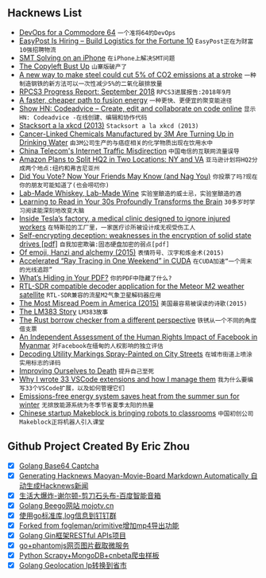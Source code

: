 ## Hacknews List


- [DevOps for a Commodore 64](https://operation8bit.wordpress.com/2018/10/29/devops-for-a-commodore-64/)  `一个准将64的DevOps`
- [EasyPost Is Hiring – Build Logistics for the Fortune 10](https://www.easypost.com/jobs)  `EasyPost正在为财富10强招聘物流`
- [SMT Solving on an iPhone](https://homes.cs.washington.edu/~bornholt/post/z3-iphone.html)  `在iPhone上解决SMT问题`
- [The Copyleft Bust Up](https://writing.kemitchell.com/2018/11/04/Copyleft-Bust-Up.html)  `山寨版破产了`
- [A new way to make steel could cut 5% of CO2 emissions at a stroke](https://www.technologyreview.com/s/611961/this-mit-spinout-could-finally-clean-up-steel-one-of-the-globes-biggest-climate-polluters/)  `一种制造钢铁的新方法可以一次性减少5%的二氧化碳排放量`
- [RPCS3 Progress Report: September 2018](https://rpcs3.net/blog/2018/11/04/progress-report-september-2018/)  `RPCS3进展报告:2018年9月`
- [A faster, cheaper path to fusion energy](https://phys.org/news/2018-11-faster-cheaper-path-fusion-energy.html)  `一种更快、更便宜的聚变能途径`
- [Show HN: Codeadvice – Create, edit and collaborate on code online](https://www.codeadvice.io/)  `显示HN: Codeadvice -在线创建、编辑和协作代码`
- [Stacksort a la xkcd (2013)](http://gkoberger.github.io/stacksort/)  `Stacksort a la xkcd (2013)`
- [Cancer-Linked Chemicals Manufactured by 3M Are Turning Up in Drinking Water](https://www.bloomberg.com/graphics/2018-3M-groundwater-pollution-problem/)  `由3M公司生产的与癌症相关的化学物质出现在饮用水中`
- [China Telecom&#39;s Internet Traffic Misdirection](https://internetintel.oracle.com/blog-single.html?id=China&#43;Telecom%27s&#43;Internet&#43;Traffic&#43;Misdirection)  `中国电信的互联网流量误导`
- [Amazon Plans to Split HQ2 in Two Locations: NY and VA](https://www.nytimes.com/2018/11/05/technology/amazon-second-headquarters-split.html)  `亚马逊计划将HQ2分成两个地点:纽约和弗吉尼亚州`
- [Did You Vote? Now Your Friends May Know (and Nag You)](https://www.nytimes.com/2018/11/04/us/politics/apps-public-voting-record.html)  `你投票了吗?现在你的朋友可能知道了(也会唠叨你)`
- [Lab-Made Whiskey, Lab-Made Wine](http://blogs.sciencemag.org/pipeline/archives/2018/10/31/lab-made-whiskey-lab-made-wine)  `实验室酿造的威士忌，实验室酿造的酒`
- [Learning to Read in Your 30s Profoundly Transforms the Brain](http://maxplanck.nautil.us/article/338/learning-to-read-in-your-30s-profoundly-transforms-the-brain)  `30多岁时学习阅读能深刻地改变大脑`
- [Inside Tesla’s factory, a medical clinic designed to ignore injured workers](https://www.revealnews.org/article/inside-teslas-factory-a-medical-clinic-designed-to-ignore-injured-workers/)  `在特斯拉的工厂里，一家医疗诊所被设计成无视受伤工人`
- [Self-encrypting deception: weaknesses in the encryption of solid state drives [pdf]](https://www.zdnet.com/article/flaws-in-self-encrypting-ssds-let-attackers-bypass-disk-encryption/)  `自我加密欺骗:固态硬盘加密的弱点[pdf]`
- [Of emoji, Hanzi and alchemy (2015)](https://jealousmarkup.xyz/texts/of-emoji-hanzi-and-alchemy/)  `表情符号、汉字和炼金术(2015)`
- [Accelerated “Ray Tracing in One Weekend” in CUDA](https://devblogs.nvidia.com/accelerated-ray-tracing-cuda/)  `在CUDA加速“一个周末的光线追踪”`
- [What’s Hiding in Your PDF?](https://pspdfkit.com/blog/2018/whats-hiding-in-your-pdf/)  `你的PDF中隐藏了什么?`
- [RTL-SDR compatible decoder application for the Meteor M2 weather satellite](https://www.rtl-sdr.com/a-complete-linux-based-receiver-and-decoder-application-for-meteor-m2/)  `RTL-SDR兼容的流星M2气象卫星解码器应用`
- [The Most Misread Poem in America (2015)](https://www.theparisreview.org/blog/2015/09/11/the-most-misread-poem-in-america/)  `美国最容易被误读的诗歌(2015)`
- [The LM383 Story](http://www.idea2ic.com/LM383/index.html)  `LM383故事`
- [The Rust borrow checker from a different perspective](https://blog.systems.ethz.ch/blog/2018/a-hammer-you-can-only-hold-by-the-handle.html)  `铁锈从一个不同的角度借支票`
- [An Independent Assessment of the Human Rights Impact of Facebook in Myanmar](https://newsroom.fb.com/news/2018/11/myanmar-hria/)  `对Facebook在缅甸的人权影响的独立评估`
- [Decoding Utility Markings Spray-Painted on City Streets](https://99percentinvisible.org/article/colorful-language-decoding-utility-markings-spray-painted-on-city-streets/)  `在城市街道上喷涂实用标志的译码`
- [Improving Ourselves to Death](https://www.newyorker.com/magazine/2018/01/15/improving-ourselves-to-death)  `提升自己至死`
- [Why I wrote 33 VSCode extensions and how I manage them](https://medium.com/@fabiospampinato/why-i-wrote-33-vscode-extensions-and-how-i-manage-them-cb61df05e154)  `我为什么要编写33个VSCode扩展，以及如何管理它们`
- [Emissions-free energy system saves heat from the summer sun for winter](https://www.chalmers.se/en/departments/chem/news/Pages/Emissions-free-energy-system-saves-heat-from-the-summer-sun-for-winter-.aspx)  `无排放能源系统为冬季节省夏季太阳的热量`
- [Chinese startup Makeblock is bringing robots to classrooms](https://www.fastcompany.com/90242046/chinese-startup-makeblock-robots-are-invading-classrooms)  `中国初创公司Makeblock正将机器人引入课堂`

## Github Project Created By Eric Zhou

- [x] [Golang Base64 Captcha](https://github.com/mojocn/base64Captcha)
- [x] [Generating Hacknews Maoyan-Movie-Board Markdown Automatically 自动生成Hacknews新闻](https://github.com/dejavuzhou/md-genie)
- [x] [生活大爆炸-谢尔顿-剪刀石头布-百度智能音箱](https://github.com/mojocn/dueros-bang-game)
- [x] [Golang Beego网站 mojotv.cn](https://github.com/mojocn/www.mojotv.cn)
- [x] [使用go标准库,log信息到钉钉群](https://github.com/mojocn/dooger)
- [x] [Forked from fogleman/primitive增加mp4导出功能](https://github.com/mojocn/primitive)
- [x] [Golang Gin框架RESTful APIs项目](https://github.com/JJJJJJJerk/ezier-golang-web-api-framework)
- [x] [go+phantomjs网页图片截取微服务](https://github.com/mojocn/screen_shot)
- [x] [Python Scrapy+MongoDB+cnbeta爬虫样板](https://github.com/mojocn/scrapy_mongodb_boilerplate_cnbeta)
- [x] [Golang Geolocation Ip转换到省市](https://github.com/mojocn/ip2location)